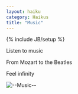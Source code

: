 ```yaml
---
layout: haiku
category: Haikus
title: "Music"
---
```

{% include JB/setup %}

Listen to music

From Mozart to the Beatles

Feel infinity

![--Music--](http://wallpapers.free-review.net/wallpapers/33/Messenger_Music.jpg)
